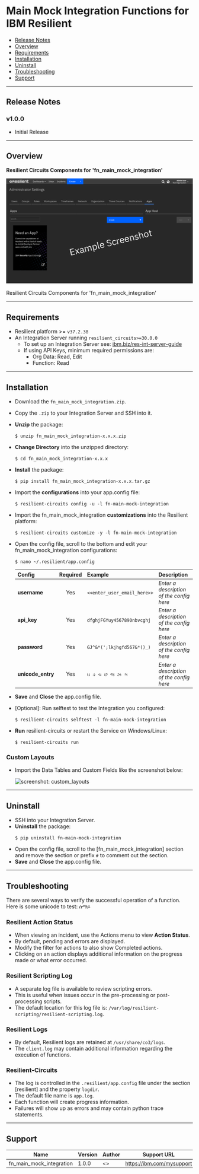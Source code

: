 <!--
  This Install README.md is generated by running:
  "resilient-sdk docgen -p fn_main_mock_integration --install-guide"

  It is best edited using a Text Editor with a Markdown Previewer. VS Code
  is a good example. Checkout https://guides.github.com/features/mastering-markdown/
  for tips on writing with Markdown

  If you make manual edits and run docgen again, a .bak file will be created

  Store any screenshots in the "doc/screenshots" directory and reference them like:
  ![screenshot: screenshot_1](./doc/screenshots/screenshot_1.png)
-->

# Main Mock Integration Functions for IBM Resilient

- [Release Notes](#release-notes)
- [Overview](#overview)
- [Requirements](#requirements)
- [Installation](#installation)
- [Uninstall](#uninstall)
- [Troubleshooting](#troubleshooting)
- [Support](#support)

---

## Release Notes
<!--
  Specify all changes in this release. Do not remove the release 
  notes of a previous release
-->
### v1.0.0
* Initial Release

---

## Overview
<!--
  Provide a high-level description of the function itself and its remote software or application.
  The text below is parsed from the "description" and "long_description" attributes in the setup.py file
-->
**Resilient Circuits Components for 'fn_main_mock_integration'**

 ![screenshot: main](./doc/screenshots/main.png)

Resilient Circuits Components for 'fn_main_mock_integration'

---

## Requirements
<!--
  List any Requirements 
-->
* Resilient platform >= `v37.2.38`
* An Integration Server running `resilient_circuits>=30.0.0`
  * To set up an Integration Server see: [ibm.biz/res-int-server-guide](https://ibm.biz/res-int-server-guide)
  * If using API Keys, minimum required permissions are:
      * Org Data: Read, Edit
      * Function: Read
---

## Installation
* Download the `fn_main_mock_integration.zip`.
* Copy the `.zip` to your Integration Server and SSH into it.
* **Unzip** the package:
  ```
  $ unzip fn_main_mock_integration-x.x.x.zip
  ```
* **Change Directory** into the unzipped directory:
  ```
  $ cd fn_main_mock_integration-x.x.x
  ```
* **Install** the package:
  ```
  $ pip install fn_main_mock_integration-x.x.x.tar.gz
  ```
* Import the **configurations** into your app.config file:
  ```
  $ resilient-circuits config -u -l fn-main-mock-integration
  ```
* Import the fn_main_mock_integration **customizations** into the Resilient platform:
  ```
  $ resilient-circuits customize -y -l fn-main-mock-integration
  ```
* Open the config file, scroll to the bottom and edit your fn_main_mock_integration configurations:
  ```
  $ nano ~/.resilient/app.config
  ```
  | Config | Required | Example | Description |
  | ------ | :------: | ------- | ----------- |
  | **username** | Yes | `<<enter_user_email_here>>` | *Enter a description of the config here* |
  | **api_key** | Yes | `dfghjFGYuy4567890nbvcghj` | *Enter a description of the config here* |
  | **password** | Yes | `GJ^&*(';lkjhgfd567&*()_)` | *Enter a description of the config here* |
  | **unicode_entry** | Yes | `ઘ ઙ ચ છ જ ઝ ઞ` | *Enter a description of the config here* |

* **Save** and **Close** the app.config file.
* [Optional]: Run selftest to test the Integration you configured:
  ```
  $ resilient-circuits selftest -l fn-main-mock-integration
  ```
* **Run** resilient-circuits or restart the Service on Windows/Linux:
  ```
  $ resilient-circuits run
  ```

### Custom Layouts
<!--
  Use this section to provide guidance on where the user should add any custom fields and data tables.
  You may wish to recommend a new incident tab.
  You should save a screenshot "custom_layouts.png" in the doc/screenshots directory and reference it here
-->
* Import the Data Tables and Custom Fields like the screenshot below:

  ![screenshot: custom_layouts](./doc/screenshots/custom_layouts.png)

---

## Uninstall
* SSH into your Integration Server.
* **Uninstall** the package:
  ```
  $ pip uninstall fn-main-mock-integration
  ```
* Open the config file, scroll to the [fn_main_mock_integration] section and remove the section or prefix `#` to comment out the section.
* **Save** and **Close** the app.config file.

---

## Troubleshooting
There are several ways to verify the successful operation of a function.
Here is some unicode to test: ሰማይ

### Resilient Action Status
* When viewing an incident, use the Actions menu to view **Action Status**.
* By default, pending and errors are displayed.
* Modify the filter for actions to also show Completed actions.
* Clicking on an action displays additional information on the progress made or what error occurred.

### Resilient Scripting Log
* A separate log file is available to review scripting errors.
* This is useful when issues occur in the pre-processing or post-processing scripts.
* The default location for this log file is: `/var/log/resilient-scripting/resilient-scripting.log`.

### Resilient Logs
* By default, Resilient logs are retained at `/usr/share/co3/logs`.
* The `client.log` may contain additional information regarding the execution of functions.

### Resilient-Circuits
* The log is controlled in the `.resilient/app.config` file under the section [resilient] and the property `logdir`.
* The default file name is `app.log`.
* Each function will create progress information.
* Failures will show up as errors and may contain python trace statements.

---

<!--
  If necessary, use this section to describe how to configure your security application to work with the integration.
  Delete this section if the user does not need to perform any configuration procedures on your product.

## Configure <Product_Name>

* Step One
* Step Two
* Step Three

---
-->

## Support
| Name | Version | Author | Support URL |
| ---- | ------- | ------ | ----------- |
| fn_main_mock_integration | 1.0.0 | <<your name here>> | https://ibm.com/mysupport |
